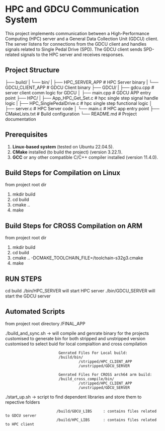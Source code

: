 # HPC and GDCU Communication System

This project implements communication between a High-Performance Computing (HPC) server and a General Data Collection Unit (GDCU) client. The server listens for connections from the GDCU client and handles signals related to Single Pedal Drive (SPD). The GDCU client sends SPD-related signals to the HPC server and receives responses.

## Project Structure

├── build/ 
|         └── bin/
|                ├── HPC_SERVER_APP # HPC Server binary 
|                └── GDCU_CLIENT_APP # GDCU Client binary 
├── GDCU/ 
|       ├── gdcu.cpp  # server client comm logic for GDCU
│       ├── main.cpp # GDCU APP entry point
├── HPC/ 
|      ├── App_HPC_Get_Set.c  # hpc single step signal handle logic 
|      ├── HPC_SinglePedalDrive.c  # hpc single step functional logic
│      ├── server.c # HPC Server code
│      └── main.c # HPC app entry point
├── CMakeLists.txt # Build configuration
└── README.md # Project documentation

## Prerequisites

1. **Linux-based system** (tested on Ubuntu 22.04.5).
2. **CMake** installed (to build the project)  (version 3.22.1).
3. **GCC** or any other compatible C/C++ compiler installed   (version 11.4.0).

## Build Steps for Compilation on Linux

from project root dir

1. mkdir build
2. cd build
3. cmake ..
4. make

## Build Steps for CROSS Compilation on ARM

from project root dir

1. mkdir build
2. cd build
3. cmake .. -DCMAKE_TOOLCHAIN_FILE=/toolchain-s32g3.cmake
4. make

## RUN STEPS

cd build
./bin/HPC_SERVER    will start HPC server
./bin/GDCU_SERVER   will start the GDCU server

## Automated Scripts

from project root directory  /FINAL_APP

./build_and_sync.sh        -> will compile and genrate binary for the projects
                              customised to generate bin for both stripped and unstripped version
                              customised to select buid for local compialtion and cross compilation

                            Genrated Files For Local build:
                            /build/bin/
                                     /stripped/HPC_CLIENT_APP
                                     /unstripped/GDCU_SERVER

                            Genrated Files For CROSS arch64 arm build:
                            /build_cross_compile/bin/
                                     /stripped/HPC_CLIENT_APP
                                     /unstripped/GDCU_SERVER


./start_up.sh              -> script to find dependent libraries and store them to repective folders
                           
                           /build/GDCU_LIBS     : contains files related to GDCU server
                           /build/HPC_LIBS      : contains files related to HPC client